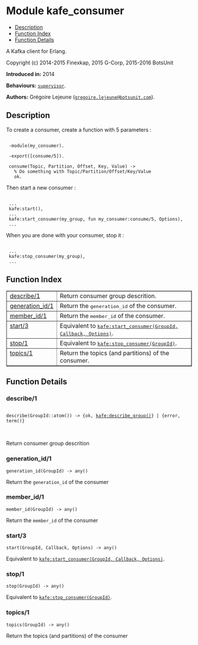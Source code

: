 

# Module kafe_consumer #
* [Description](#description)
* [Function Index](#index)
* [Function Details](#functions)


A Kafka client for Erlang.

Copyright (c) 2014-2015 Finexkap, 2015 G-Corp, 2015-2016 BotsUnit

__Introduced in:__ 2014

__Behaviours:__ [`supervisor`](supervisor.md).

__Authors:__ Grégoire Lejeune ([`gregoire.lejeune@botsunit.com`](mailto:gregoire.lejeune@botsunit.com)).

<a name="description"></a>

## Description ##

To create a consumer, create a function with 5 parameters :

```

 -module(my_consumer).

 -export([consume/5]).

 consume(Topic, Partition, Offset, Key, Value) ->
   % Do something with Topic/Partition/Offset/Key/Value
   ok.
```

Then start a new consumer :

```

 ...
 kafe:start(),
 ...
 kafe:start_consumer(my_group, fun my_consumer:consume/5, Options),
 ...
```

When you are done with your consumer, stop it :

```

 ...
 kafe:stop_consumer(my_group),
 ...
```
<a name="index"></a>

## Function Index ##


<table width="100%" border="1" cellspacing="0" cellpadding="2" summary="function index"><tr><td valign="top"><a href="#describe-1">describe/1</a></td><td>
Return consumer group descrition.</td></tr><tr><td valign="top"><a href="#generation_id-1">generation_id/1</a></td><td>
Return the <tt>generation_id</tt> of the consumer.</td></tr><tr><td valign="top"><a href="#member_id-1">member_id/1</a></td><td>
Return the <tt>member_id</tt> of the consumer.</td></tr><tr><td valign="top"><a href="#start-3">start/3</a></td><td>Equivalent to <a href="kafe.md#start_consumer-3"><tt>kafe:start_consumer(GroupId, Callback, Options)</tt></a>.</td></tr><tr><td valign="top"><a href="#stop-1">stop/1</a></td><td>Equivalent to <a href="kafe.md#stop_consumer-1"><tt>kafe:stop_consumer(GroupId)</tt></a>.</td></tr><tr><td valign="top"><a href="#topics-1">topics/1</a></td><td>
Return the topics (and partitions) of the consumer.</td></tr></table>


<a name="functions"></a>

## Function Details ##

<a name="describe-1"></a>

### describe/1 ###

<pre><code>
describe(GroupId::atom()) -&gt; {ok, <a href="kafe.md#type-describe_group">kafe:describe_group()</a>} | {error, term()}
</code></pre>
<br />

Return consumer group descrition

<a name="generation_id-1"></a>

### generation_id/1 ###

`generation_id(GroupId) -> any()`

Return the `generation_id` of the consumer

<a name="member_id-1"></a>

### member_id/1 ###

`member_id(GroupId) -> any()`

Return the `member_id` of the consumer

<a name="start-3"></a>

### start/3 ###

`start(GroupId, Callback, Options) -> any()`

Equivalent to [`kafe:start_consumer(GroupId, Callback, Options)`](kafe.md#start_consumer-3).

<a name="stop-1"></a>

### stop/1 ###

`stop(GroupId) -> any()`

Equivalent to [`kafe:stop_consumer(GroupId)`](kafe.md#stop_consumer-1).

<a name="topics-1"></a>

### topics/1 ###

`topics(GroupId) -> any()`

Return the topics (and partitions) of the consumer

